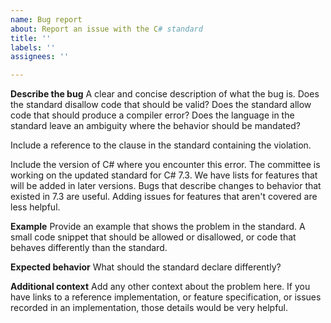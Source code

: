 ```yaml
---
name: Bug report
about: Report an issue with the C# standard
title: ''
labels: ''
assignees: ''

---
```


**Describe the bug**
A clear and concise description of what the bug is. Does the standard disallow code that should be valid? Does the standard allow code that should produce a compiler error? Does the language in the standard leave an ambiguity where the behavior should be mandated?

Include a reference to the clause in the standard containing the violation.

Include the version of C# where you encounter this error. The committee is working on the updated standard for C# 7.3. We have lists for features that will be added in later versions. Bugs that describe changes to behavior that existed in 7.3 are useful. Adding issues for features that aren't covered are less helpful.

**Example**
Provide an example that shows the problem in the standard. A small code snippet that should be allowed or disallowed, or code that behaves differently than the standard.

**Expected behavior**
What should the standard declare differently?

**Additional context**
Add any other context about the problem here. If you have links to a reference implementation, or feature specification, or issues recorded in an implementation, those details would be very helpful. 
